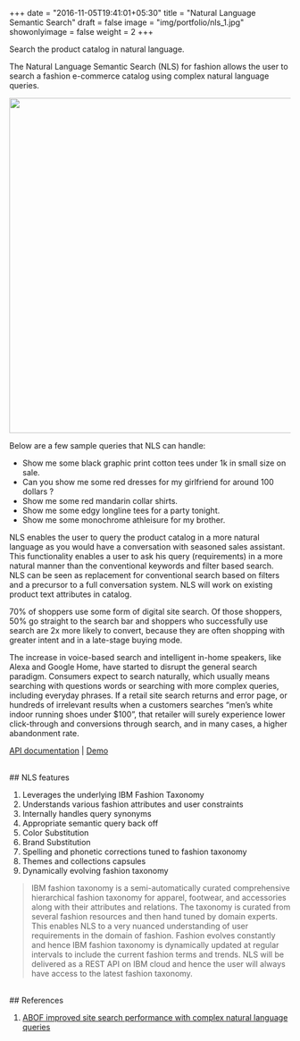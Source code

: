 +++
date = "2016-11-05T19:41:01+05:30"
title = "Natural Language Semantic Search"
draft = false
image = "img/portfolio/nls_1.jpg"
showonlyimage = false
weight = 2
+++

Search the product catalog in natural language.
<!--more-->

The Natural Language Semantic Search (NLS) for fashion allows the user to search a fashion e-commerce catalog using complex natural language queries. 

<img src="/img/portfolio/abofnls_2.jpg" width="600">

Below are a few sample queries that NLS can handle:

* Show me some black graphic print cotton tees under 1k in small size on sale.
* Can you show me some red dresses for my girlfriend for around 100 dollars ?
* Show me some red mandarin collar shirts.
* Show me some edgy longline tees for a party tonight.
* Show me some monochrome athleisure for my brother.

NLS enables the user to query the product catalog in a more natural language as you would have a conversation with seasoned sales assistant. This functionality enables a user to ask his query (requirements) in a more natural manner than the conventional keywords and filter based search. NLS can be seen as replacement for conventional search based on filters and a precursor to a full conversation system. NLS will work on existing product text attributes in catalog.

70% of shoppers use some form of digital site search.  Of those shoppers, 50% go straight to the search bar and shoppers who successfully use search are 2x more likely to convert, because they are often shopping with greater intent and in a late-stage buying mode.  

The increase in voice-based search and intelligent in-home speakers, like Alexa and Google Home, have started to disrupt the general search paradigm.  Consumers expect to search naturally, which usually means searching with questions words or searching with more complex queries, including everyday phrases.  If a retail site search returns and error page, or hundreds of irrelevant results when a customers searches “men’s white indoor running shoes under $100”, that retailer will surely experience lower click-through and conversions through search, and in many cases, a higher abandonment rate.


[API documentation](https://cognitivefashion.github.io/slate/#natural-language-search) | [Demo](http://cfdemosflagship.mybluemix.net/)

</br>
## NLS features

1. Leverages the underlying IBM Fashion Taxonomy 
2. Understands various fashion attributes and user constraints
3. Internally handles query synonyms 
4. Appropriate semantic query back off 
5. Color Substitution 
6. Brand Substitution 
7. Spelling and phonetic corrections tuned to fashion taxonomy
8. Themes and collections capsules
9. Dynamically evolving fashion taxonomy 

> IBM fashion taxonomy is a semi-automatically curated comprehensive hierarchical fashion taxonomy for apparel, footwear, and accessories along with their attributes and relations. The taxonomy is curated from several fashion resources and then hand tuned by domain experts. This enables NLS to a very nuanced understanding of user requirements in the domain of fashion.
Fashion evolves constantly and hence IBM fashion taxonomy is dynamically updated at regular intervals to include the current fashion terms and trends. NLS will be delivered as a REST API on IBM cloud and hence the user will always have access to the latest fashion taxonomy.

</br>
## References

1. [ABOF improved site search performance with complex natural language queries](http://www-03.ibm.com/press/us/en/pressrelease/52047.wss)

